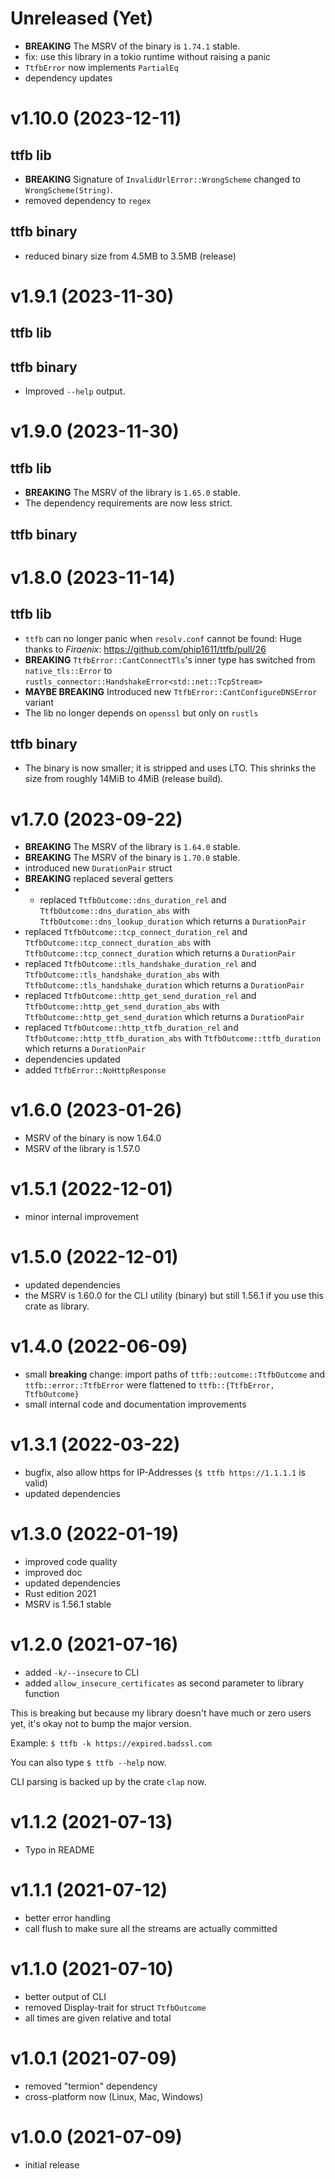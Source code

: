 # Unreleased (Yet)

- **BREAKING** The MSRV of the binary is `1.74.1` stable.
- fix: use this library in a tokio runtime without raising a panic
- `TtfbError` now implements `PartialEq`
- dependency updates

# v1.10.0 (2023-12-11)

## ttfb lib

- **BREAKING** Signature of `InvalidUrlError::WrongScheme` changed to `WrongScheme(String)`.
- removed dependency to `regex`

## ttfb binary

- reduced binary size from 4.5MB to 3.5MB (release)


# v1.9.1 (2023-11-30)

## ttfb lib

## ttfb binary

- Improved `--help` output.


# v1.9.0 (2023-11-30)

## ttfb lib

- **BREAKING** The MSRV of the library is `1.65.0` stable.
- The dependency requirements are now less strict.

## ttfb binary


# v1.8.0 (2023-11-14)

## ttfb lib

- `ttfb` can no longer panic when `resolv.conf` cannot be found:
  Huge thanks to _Firaenix_: https://github.com/phip1611/ttfb/pull/26
- **BREAKING** `TtfbError::CantConnectTls`'s inner type has switched from
  `native_tls::Error` to `rustls_connector::HandshakeError<std::net::TcpStream>`
- **MAYBE BREAKING** Introduced new `TtfbError::CantConfigureDNSError` variant
- The lib no longer depends on `openssl` but only on `rustls`

## ttfb binary

- The binary is now smaller; it is stripped and uses LTO. This shrinks the size
  from roughly 14MiB to 4MiB (release build).


# v1.7.0 (2023-09-22)

- **BREAKING** The MSRV of the library is `1.64.0` stable.
- **BREAKING** The MSRV of the binary is `1.70.0` stable.
- introduced new `DurationPair` struct
- **BREAKING** replaced several getters
-  - replaced `TtfbOutcome::dns_duration_rel` and `TtfbOutcome::dns_duration_abs`
    with `TtfbOutcome::dns_lookup_duration` which returns a `DurationPair`
  - replaced `TtfbOutcome::tcp_connect_duration_rel` and `TtfbOutcome::tcp_connect_duration_abs`
    with `TtfbOutcome::tcp_connect_duration` which returns a `DurationPair`
  - replaced `TtfbOutcome::tls_handshake_duration_rel` and `TtfbOutcome::tls_handshake_duration_abs`
    with `TtfbOutcome::tls_handshake_duration` which returns a `DurationPair`
  - replaced `TtfbOutcome::http_get_send_duration_rel` and `TtfbOutcome::http_get_send_duration_abs`
    with `TtfbOutcome::http_get_send_duration` which returns a `DurationPair`
  - replaced `TtfbOutcome::http_ttfb_duration_rel` and `TtfbOutcome::http_ttfb_duration_abs`
    with `TtfbOutcome::ttfb_duration` which returns a `DurationPair`
- dependencies updated
- added `TtfbError::NoHttpResponse`


# v1.6.0 (2023-01-26)

- MSRV of the binary is now 1.64.0
- MSRV of the library is 1.57.0


# v1.5.1 (2022-12-01)

- minor internal improvement


# v1.5.0 (2022-12-01)

- updated dependencies
- the MSRV is 1.60.0 for the CLI utility (binary) but still 1.56.1 if you use
  this crate as library.


# v1.4.0 (2022-06-09)

- small **breaking** change: import paths of `ttfb::outcome::TtfbOutcome` and `ttfb::error::TtfbError`
  were flattened to `ttfb::{TtfbError, TtfbOutcome}`
- small internal code and documentation improvements


# v1.3.1 (2022-03-22)

- bugfix, also allow https for IP-Addresses (`$ ttfb https://1.1.1.1` is valid)
- updated dependencies


# v1.3.0 (2022-01-19)

- improved code quality
- improved doc
- updated dependencies
- Rust edition 2021
- MSRV is 1.56.1 stable


# v1.2.0 (2021-07-16)

- added `-k/--insecure` to CLI
- added `allow_insecure_certificates` as second parameter to library function

This is breaking but because my library doesn't have much or zero users yet,
it's okay not to bump the major version.

Example: `$ ttfb -k https://expired.badssl.com`

You can also type `$ ttfb --help` now.

CLI parsing is backed up by the crate `clap` now.


# v1.1.2 (2021-07-13)

- Typo in README


# v1.1.1 (2021-07-12)

- better error handling
- call flush to make sure all the streams are actually committed


# v1.1.0 (2021-07-10)

- better output of CLI
- removed Display-trait for struct `TtfbOutcome`
- all times are given relative and total


# v1.0.1 (2021-07-09)

- removed "termion" dependency
- cross-platform now (Linux, Mac, Windows)


# v1.0.0 (2021-07-09)

- initial release
